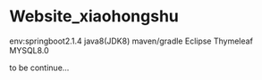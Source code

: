 # Website_xiaohongshu
env:springboot2.1.4
    java8(JDK8)
    maven/gradle
    Eclipse
    Thymeleaf
    MYSQL8.0
    
    
to be continue...
